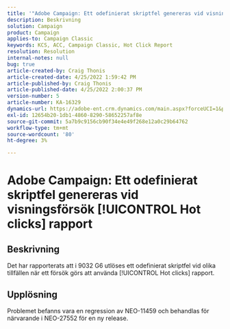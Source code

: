 ```yaml
---
title: '"Adobe Campaign: Ett odefinierat skriptfel genereras vid visningsförsök [!UICONTROL Hot clicks] rapport'
description: Beskrivning
solution: Campaign
product: Campaign
applies-to: Campaign Classic
keywords: KCS, ACC, Campaign Classic, Hot Click Report
resolution: Resolution
internal-notes: null
bug: true
article-created-by: Craig Thonis
article-created-date: 4/25/2022 1:59:42 PM
article-published-by: Craig Thonis
article-published-date: 4/25/2022 2:00:37 PM
version-number: 5
article-number: KA-16329
dynamics-url: https://adobe-ent.crm.dynamics.com/main.aspx?forceUCI=1&pagetype=entityrecord&etn=knowledgearticle&id=deb088ee-9fc4-ec11-a7b6-0022480a1ec2
exl-id: 12654b20-1db1-4860-8290-58652257af8e
source-git-commit: 5a7b9c9156cb90f34e4e49f268e12a0c29b64762
workflow-type: tm+mt
source-wordcount: '80'
ht-degree: 3%

---
```


# Adobe Campaign: Ett odefinierat skriptfel genereras vid visningsförsök [!UICONTROL Hot clicks] rapport

## Beskrivning


Det har rapporterats att i 9032 G6 utlöses ett odefinierat skriptfel vid olika tillfällen när ett försök görs att använda [!UICONTROL Hot clicks] rapport.


## Upplösning


Problemet befanns vara en regression av NEO-11459 och behandlas för närvarande i NEO-27552 för en ny release.
